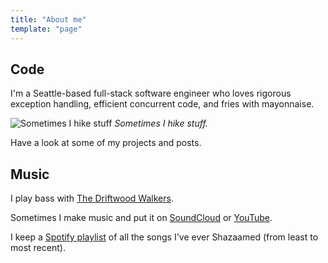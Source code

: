 ```yaml
---
title: "About me"
template: "page"
---
```


## Code

I'm a Seattle-based full-stack software engineer who loves rigorous exception handling, efficient concurrent code, and fries with mayonnaise.

![Sometimes I hike stuff](/media/personal-1.jpg)
*Sometimes I hike stuff.*

Have a look at some of my projects and posts.

## Music

I play bass with [The Driftwood Walkers](https://thedriftwoodwalkers.com/).

Sometimes I make music and put it on [SoundCloud](https://soundcloud.com/jonathan-mellman) or [YouTube](https://www.youtube.com/channel/UCoKNvLs9j6VBtKww7OsZ_rA/).

I keep a [Spotify playlist](https://open.spotify.com/user/1242727868/playlist/74JYIKcLYVjm5oW2tMXNSH?si=lJQYbfEXTbqyjkl9k77gyw) of all the songs I've ever Shazaamed (from least to most recent).
